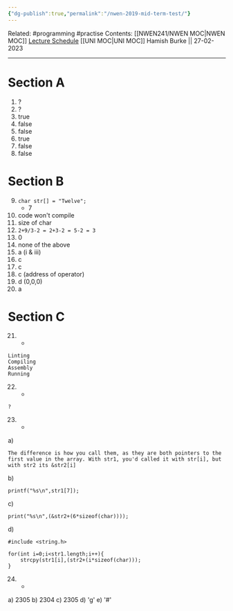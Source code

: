 ```yaml
---
{"dg-publish":true,"permalink":"/nwen-2019-mid-term-test/"}
---
```


Related: #programming #practise 
Contents: [[NWEN241/NWEN MOC\|NWEN MOC]]
[Lecture Schedule](https://ecs.wgtn.ac.nz/Courses/NWEN241_2023T1/LectureSchedule)
[[UNI MOC\|UNI MOC]]
Hamish Burke || 27-02-2023
***

# Section A
1. ?
2. ?
3. true
4. false
5. false
6. true
7. false
8. false

# Section B
9. `char str[] = "Twelve";`
	- 7
10. code won't compile
11. size of char
12.  `2+9/3-2 = 2+3-2 = 5-2 = 3`
13. 0
14. none of the above
15. a (i & iii)
16. c
17. c
18. c (address of operator)
19. d (0,0,0)
20. a

# Section C
21. -
```
Linting
Compiling
Assembly
Running
```
22. -
```
?
```
23. -
a)
```
The difference is how you call them, as they are both pointers to the first value in the array. With str1, you'd called it with str[i], but with str2 its &str2[i]
```
b)
```
printf("%s\n",str1[7]);
```
c)
```
print("%s\n",(&str2+(6*sizeof(char))));
```
d)
```
#include <string.h>

for(int i=0;i<str1.length;i++){
	strcpy(str1[i],(str2+(i*sizeof(char)));
}
```
24. -
a) 2305
b) 2304
c) 2305
d) 'g'
e) '#'